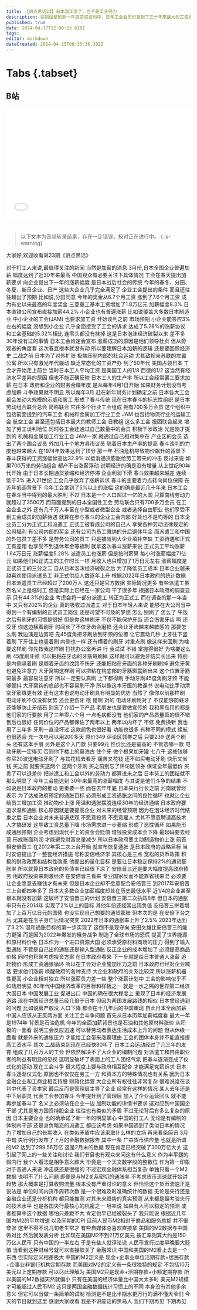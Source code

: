```yaml
---
title: 【讲点黑话23】日本涨工资了，但不是工会努力
description: 在刚结整的新一年度劳资谈判中，日本工会会员们拿到了三十年来最大的工资涨幅。但主要原因并不是今年工会特别能战斗，而是站到了输入型通胀的“风口”，还要加上日本官方对企业的频繁施压。 别人都想要避免“工资-通胀”螺旋，唯独日本政府对此积极渴求，期望凭此打破长期“通缩-萧条”的恶性循环。现在通胀有了，企业也初步给员工加了工资。这个社会实验的结果终于可能出来了。 作为曾经的经济模板，以及相近的社会文化和人口趋势，日本的经验和教训都值得我们认真观察。
published: true
date: 2024-04-17T12:00:53.618Z
tags: 
editor: markdown
dateCreated: 2024-04-15T08:35:36.302Z
---
```


# Tabs {.tabset}

## B站

<div style="position: relative; padding: 30% 45%;">
<iframe style="position: absolute; width: 100%; height: 100%; left: 0; top: 0;" src="//player.bilibili.com/player.html?&bvid=BV1QT421m7f2&page=1&as_wide=1&high_quality=1&danmaku=1&autoplay=0" scrolling="no" border="0" frameborder="no" framespacing="0" allowfullscreen="true"></iframe>
</div>


#

> 以下文本为音频转录结果，存在一定错误，校对正在进行中。
{.is-warning}

大家好,欢迎收看第23期《讲点黑话》

对于打工人来说,最值得关注的新闻
当然是加薪的消息
3月份,日本全国企业普遍加薪
幅度达到了近30年来最高
中国观众有必要关注下具体情况
工会在春天提出加薪要求
向企业提出下一年的涨薪幅度
是日本战后社会的传统
今年的春冬、分田、冬夏、新日企业、日产
这些大企业几乎完全满足了
企业工会提出的条件
而且还往往超出了预期
比如说,分田同意
今年的奖金从6.7个月工资
涨到了7.6个月工资
成为有史以来最高的年度奖金
三菱重工基本工资增加了1.8万亿元
加薪幅度8.3%
日本直铁公司宣布直接加薪44.2%
小企业也有普遍涨薪
比如说覆盖大多数日本制造业
中小企业的工会(JAM)
也要求加工资
开始谈判之前
市场预期
小企业能答应3%左右的幅度
没想到小企业
几乎全面接受了工会的诉求
达成了5.28%的涨薪协议
和工会基础的5.32%相比
连零头都没有抹掉
这是日本泡沫经济破裂以来
差不多30年没有过的事情
日本工会肯定会宣布
涨薪成功的原因是他们领导杜贞
但从旁观者的角度看
这次春豆根本就没有动
所以要理解日本加薪的逻辑
还是要回顾经济史
二战之前
日本为了对外扩张
极端压制内部的社会运动
尤其敌视亲苏联的左翼公寓
所以只有激光年代骚动
缺乏常态化的工资产办
到了50年代
美国占领日本
工会才开始走上前台
当时日本工人平均工资
是美国工人的1/8
西德的1/2
这当然有经济水平差异的原因
但也不能正确反映
日本工人的生产率
所以工会经常罢工要求加薪
在日本
政府和企业的财务合赚年度
是从每年4月1日开始
如果财务计划没有考虑加薪
斗争效果就不明显
所以每年3月
赶在新年财务计划确定之前
日本各大工会
都会发动大规模的示威和罢工
形成了春斗传统
现在日本春斗的标志性组织
是日本劳动组合联合总会
简称联合
它由多个行业工会组成
拥有700多万会员
这个组织中
包括前面提到的汽车工会
机械和金属加工行业工会
JAM
也包括物流行业的运输工会
航空工会
甚至还包括日本最大的教师工会
日教组
这么多工会
报团联合起来
增加了劳工谈判地位
同时各工会还通过自己数量中的会员
积极干涉政治
光是刚才提到的
机械和金属加工行业工会
JAM一家
就通过自己相对集中在
产业区的会员
选出了两个国会议员
外加几十个地方县市议员
随着日本生产率的提高
春斗谈判的力度也越来越大
在1974年效果达到了顶分
那一年
石油危机导致物价飙升的背景下
春斗获得的工资涨幅曾高达32.9%
以抵消通货膨胀给劳工带来的冲击
反过来说
如果700万来的劳动组合
都产不出涨薪浮动
说明经济的确是没有增量
从上世纪90年代开始
由于日本长期通货紧缩和经济停滞
企业利润下滑
春斗效果越来越差
连续低于3%
进入21世纪
工会几乎放弃了涨薪诉求
春斗的主要着力点转向岗位保障
在近年低调背景下
今年工会拿到了5%以上的涨幅
这的确是最近几十年来
日本工会在春斗当中得到的最大胜利
不过
日本是一个人口超过一亿的大国
只算南线劳动力就超过了3500万
而前面提到的日本全国性工会
劳动联合只有700多万会员
在工会企业之外
还有几千万人丰富在小型或者微型企业
或者选择自由职业
他们享受不到工会成员的加薪待遇
就算在参与春斗的企业工会内部
好处也不是均等的
日本企业员工分为正式工和派遣工
正式工被看成公司的自己人
享受各种劳动法律规定的公司福利
有公司内部的奖金
还有公司为员工缴纳的分后退休年金
而派遣工和中国的外包员工差不多
是劳务公司的员工
只是被派到大企业填补空缺
工资待遇和正式工有差距
也享受不到退休年金等福利
就拿这次春斗涨薪来说
正式员工平均涨薪1.64万日元
涨薪幅度5.28%
派遣员工也涨薪
但是按时薪算
每小时涨薪幅度71亿元
如果他们和正式工的工作时长一样
月收入也只增加了1万日元左右
涨薪幅度是正式员工的三分之二
自从日本泡沫经济破裂之后
为了降低员工成本
日本企业越来越喜欢使用派遣员工
非正式供应人数逐年上升
根据2022年日本政府的统计数据
日本派遣员工已经超过了200万人
这还只是官方数据
实际情况更多
有些派遣工虽然名义上是临时工
但是实际上已经在一家公司
干了很多年
根据日本政府的调查显示
只有44.3%的企业
考虑会将一部分派遣工
转正为正式工
而在调查的那一年当中
又只有202%的企业
真的吸收过派遣工
对于日本年轻人来说
能够在大公司当中
得到一个有编制的正式员工岗位
还是可望不可及的梦想
怎么 别刷了
怎么了
午饭之后有刷牙的习惯是很好
但是你这样刷牙
不仅不能保护牙齿
还会伤害牙齿
啊 还受牙
你这边横着刷牙
时间长了不仅牙齿会磨损
还会让牙齿越来越敏感的
那要怎么刷
我边演是边剪吧
先45度角把牙刷放到牙颈的位置
让它震动几秒
上牙往下竖着刷
下牙往上也竖着刷
内侧也一样
还有横着的刷牙
对重点刷
像这样来回刷
为啥要这样刷
你先按我这样刷
打扰办公室再讲
行 我试试
不错 掌握得很好
为啥要这么刷
45度刷牙颈
可以把粘在牙齿的牙筋斑刷掉
这样就可以避免牙结实长出来
特别是内侧竖着刷
是顺着牙齿的纹路不伤牙
还能把粘在牙面的各种牙刷刷掉
避免牙黄也避免注意力
大牙窝钩这样刷
可以把粘在钩底部的牙筋斑震刷出来
这个位置牙筋斑最多
最容易注意牙
所以一定要认真刷
上下都得刷
手动牙刷45度角刷牙颈
不能够颤抖
大牙窝钩的底部也不容易刷干净
所以像这本牙医的教课书
说电动比手动清空牙筋斑更有效
还有这本也说电动牙刷具有明显的优势
当然了
像你以前那样刷
电动牙刷不仅没有优势
还会更伤牙
哦 懂啊
对的 电动牙刷用对了
不仅能够防蛀牙
还能够防止牙结石
别忘了介绍一下产品
老朋友也是要做宣传的
我和黑岛用的都是他们家的行要款
用了三年零六个月
一点毛病都没有
他们家的产品质量真的很不错
售后也很好
任何价位的产品都保佑了两年以上
两年以内坏了
不修 免费换新
我也用了三年多
牙刷一直没坏过
这款颜色也很好看
功能也很多
有种不同的模式
续航也很适合
充一次电可以用200多天
原价349 评论区领券之后
只要239
送两个刷头
还有这本手册
另外是这个入门款
只要99元
性价比还是蛮高的
不管选哪一款
电动牙刷一定得买
否则你下楼上的莫浩古
住个牙
做个根果加牙罐
七八千
这些钱够你买20波这电动牙刷了
与其花钱去看牙
痛苦又花钱
还不如买电动牙刷
快乐又省钱
买之前
就要买这两个
这两个牙刷
买之前别忘了评论区领券
保证全年最低价
买贵了可以退差价
把派遣工和工会以外的劳动力
都算进来之后
日本劳工的团结就不那么明显了
今年工会能达到
30年来最高的涨薪幅度
与其说是他们斗争的结果
不如说是日本政府的推动
更重要一些
而在去年年底
日本央行行长之前
河南就曾经表示
为了达成政府预定的通胀目标
必须形成工资通胀之间的良性循环
也就让企业给员工增加工资
推动物价上涨
用温和通胀摆脱连续30年的经济通缩
日本政府要追求温和通胀
核心原因就是要提高企业
对未来的经营预期
因为在泡沫经济时代结束之后
日本企业对未来普遍悲观
不愿意投资
不愿意雇人
尤其不愿意聘请高技术人才搞研发
这导致工资总量下降
市场需求进一步萎缩
形成了恶性循环
如果能形成通胀预期
企业考虑到现代手上的资金会贬值
借钱投资成本会下降
最起码要去经营
形成账面利润
才能避免财富总量减少
所以日本政府要主动制造物价上涨
前首相安倍晋三
在2012年第二次上台开始
就宣布恢复通胀
是日本政府的战略目标
当时安倍提出了一整套经济措施
号称安倍经济学
其核心是三点
宽松的货币政策
积极的财政政策和结构性改革
他提出的量化目标
是要让日本稳定保持2%的通货膨胀率
所以就算日本政府的负债率已经很下凉了
安倍晋三还是要大幅度提高政府债务
用政府投资来刺激经济
在安倍晋三看来
专业国家反而不能靠省钱来混
必须要让企业愿意去赚钱才有未来
但是日本企业却不愿意配合安倍晋三
到2017年安倍晋三上台都四年多了
日本大多数企业加薪幅度却处在历史最低水平
近1/4的企业甚至根本就没有加薪
这破坏了安倍晋三的计划
安倍晋三第二次执政8年
但日本的通胀率只有在2014年
实现了2%以上的目标
其他年份还经常出现负值
安倍晋三拼着增加了上百万亿日元的国债
也没实现自己想要的通货膨胀
但本次的是
在安倍下台之后
尤其是在玉子身亡后情况突变
2022年日本的通胀率上升了2.5%
2023年达到了3.2%
温和通胀目标的第一步实现了
这倒不是现守向
安田文雄比安倍晋三的能力更强
而是因为2022年爆发的俄务战争
制造了全球市场的恐慌
提高了世界能源和原材料价格
日本作为一个进口资源大国
必须承受原材料商场的压力
得到了输入型通胀
不管是自己出的通胀还是输入型通胀
反正企业的成本增加了
必须提高商品价格
同时也积聚考虑投资方案
在日本政府看来
下一步就是给日本普通人涨薪
追赶物价
形成工资通胀循环
所以在工会对企业施加压力之前
日本政府已经对企业喊话
要求他们涨薪
唤醒政府的各种支持
大企业和政府的关系比较深
所以涨薪机器性更高
小企业相对独立
所以涨薪负力差一些
整个涨薪计划中
工会的影响似乎不如政府明显
80年代中国经济改革的目标和样板之一
就是一水之隔的世界第二经济大国日本
中国发展工业 促进出口
中国的确在很大程度上
重现了日本的经济发展道路
现在中国经济总量已经几倍于日本
但因为两国发展路线的相似
日本曾经遇到的问题
比如说房产放没 人口下降
都会在十几年后的中国重现
自此日本全面加薪
中国人应该从正反两方面
关注工会斗争问题
首先从日本历年加薪幅度看
最大一年是1974年
背景是石油危机
今年的全面加薪背景也是石油和其他原材料涨价
从积极的一面看
说明工会反应迅速
可以替劳动者表达生活成本上升的问题
但从休级一面看
就是外来的通胀压力
才能给工会带来涨薪理由
工会的团体本身并不能直接提高工资水平
其次 二战结束到现在已经快80年了
日本工会运动经过了几三年的发育
组成了几百万人的工会
但依然解决不了大企业的编制问题
对派遣工和自由职业者的利益有明显的忽视
这明显破坏了表面上的工人团结气氛
把春斗逐渐变成了仪式化的运动
现在工会斗争
很大程度上要与政府相互配合
才能满足党薪诉求
日本春斗逐渐仪式化
原因也不仅仅在劳工一方
和资本方的特殊情况也有关系
因为日本金融企业和工商业相互持股
财政化运营
大企业所有权往往非常复杂
很难说谁在谈判中代表了资本家
最后反而是管理层主导了企业
经常有这样的情况
某人去年还是中下层职员
代表工会参加春斗
今年提升到了管理层
加入了企业运营团队
就不能再参加春斗了
名义上必须站在企业一边
加制功能的讲情书要求
这对应到中国国企干部
尤其是地方国资持股企业
往往也有类似的矛盾
不过无论背后有多么复杂的原因
日本主要企业
也的确承诺了新一年的明显掌心
中国的打工人
无论是有编制的体制内干部
还是身负暗恋的派遣工
都应该考虑
如果中国遇到了类似日本的情况
为了增加自己的长期收入
在类似矛盾中应该采取什么样的立场
再来看条简讯
3月中旬
央行例行发布了上月的金融数据报告
其中一条
广益货币供应量
也就是所谓的M2
达到了299.56万亿
这是2月末的数据
现在肯定已经突破了300万亿大关
这引起了网上的一些关注和讨论
我们节目也有观众来问这有什么意义
作为半平腿的假内行
我个人看法是相争意义颇大
毕竟是一个天文数字般的整数位
作为第一印象
对于普通人来说
冲击感还是很强的
不过宏观金融体系相当复杂
单独只看一个M2数据
说明不了什么问题
即便是与M2关系密切的通胀率
不考虑货币流速就开始讲趋势
那大概率是打算收购流量
根本没有严重讨论的意义
但恰恰这个货币流速正是说法是
单位时间内货币周转次数
是一个很难及时准确统计的数据
无论是央行还是金融企业还是分析机构
都只能推测
对其未来趋势的真实预测
从来都是最考验央行的技术水平
也是各国央行最核心的机密之一
坦率说
如果有人可以稳定的预测
或者推算中这个数据
哪怕只差距不大
肯定也早已经被裂头了
我只能说
根据近几年国内M2的平均增速
以及同期的CPI
目前人民币M2相对于商品和服务总额
并不很夸张
这里不得不说几句老生常才
有些自媒体总喜欢直接拿
美国的M2数据与中国做对比
然后就发表分析
比如现在美国M2不到21万亿美元
按汇率则算大约是150万亿人民币
只有中国的一半左右
于是有些人就评论说
人民币发行过度早晚要大贬值
当看到这种财经号就可以直接取关了
金融常识
中国和美国的M2看上去是一个东西
但实际定义相差极大
中国的M2定义是
现金+企事业单位活期存款+居民存款
+企事业非银行机构定期存款
而美国对M2的定义有一条很独特的规定
不包括10万美元以上定期存款
可以尽此理解为
美国M2只是现金+活期存款+小额定期存款
所以美国的M2数据天然就偏小
只有在美国的经济体量比中国大太多时
美元M2规模才可能超过人民币M2
这只是两国金融数据统计习惯上的不同
本身没有其他多余意义
但它可以当做一条简单的试制
检测是不是比半瓶水更万行的满不懂大爷们
今天的节目就到这里
感谢大家收看
我是不讲废话的黑岛人
我们下期再见
下期再见
